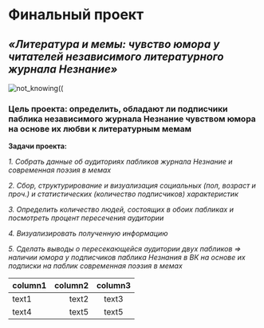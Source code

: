 # Финальный проект

## **_«Литература и мемы: чувство юмора у читателей независимого литературного журнала Незнание»_**

![not_knowing((](https://sun9-63.userapi.com/kosKIc1Z2QYwQhYFAWIUuKSq8iKegy3v08aT6w/qQM4DPtwMVU.jpg)

### Цель проекта: определить, обладают ли подписчики паблика независимого журнала Незнание чувством юмора на основе их любви к литературным мемам

 **Задачи проекта:**
 
 *1. Собрать данные об аудиториях пабликов журнала Незнание и современная поэзия в мемах*
 
 *2. Сбор, структурирование и визуализация социальных (пол, возраст и проч.) и статистических (количество подписчиков) характеристик*
 
 *3. Определить количество людей, состоящих в обоих пабликах и посмотреть процент пересечения аудитории*
 
 *4. Визуализировать полученную информацию*
 
 *5. Сделать выводы о пересекающейся аудитории двух пабликов => наличии юмора у подписчиков паблика Незнания в ВК на основе их подписки на паблик современная поэзия в мемах*
 

column1 | column2 | column3
:---- | ----: | :----:
text1 | text2 | text3
text4 | text5 | text5
